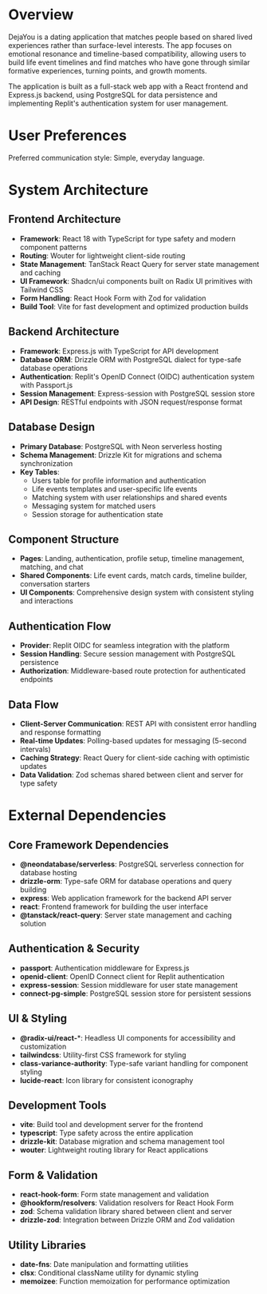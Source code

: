 # Overview

DejaYou is a dating application that matches people based on shared lived experiences rather than surface-level interests. The app focuses on emotional resonance and timeline-based compatibility, allowing users to build life event timelines and find matches who have gone through similar formative experiences, turning points, and growth moments.

The application is built as a full-stack web app with a React frontend and Express.js backend, using PostgreSQL for data persistence and implementing Replit's authentication system for user management.

# User Preferences

Preferred communication style: Simple, everyday language.

# System Architecture

## Frontend Architecture
- **Framework**: React 18 with TypeScript for type safety and modern component patterns
- **Routing**: Wouter for lightweight client-side routing
- **State Management**: TanStack React Query for server state management and caching
- **UI Framework**: Shadcn/ui components built on Radix UI primitives with Tailwind CSS
- **Form Handling**: React Hook Form with Zod for validation
- **Build Tool**: Vite for fast development and optimized production builds

## Backend Architecture
- **Framework**: Express.js with TypeScript for API development
- **Database ORM**: Drizzle ORM with PostgreSQL dialect for type-safe database operations
- **Authentication**: Replit's OpenID Connect (OIDC) authentication system with Passport.js
- **Session Management**: Express-session with PostgreSQL session store
- **API Design**: RESTful endpoints with JSON request/response format

## Database Design
- **Primary Database**: PostgreSQL with Neon serverless hosting
- **Schema Management**: Drizzle Kit for migrations and schema synchronization
- **Key Tables**:
  - Users table for profile information and authentication
  - Life events templates and user-specific life events
  - Matching system with user relationships and shared events
  - Messaging system for matched users
  - Session storage for authentication state

## Component Structure
- **Pages**: Landing, authentication, profile setup, timeline management, matching, and chat
- **Shared Components**: Life event cards, match cards, timeline builder, conversation starters
- **UI Components**: Comprehensive design system with consistent styling and interactions

## Authentication Flow
- **Provider**: Replit OIDC for seamless integration with the platform
- **Session Handling**: Secure session management with PostgreSQL persistence
- **Authorization**: Middleware-based route protection for authenticated endpoints

## Data Flow
- **Client-Server Communication**: REST API with consistent error handling and response formatting
- **Real-time Updates**: Polling-based updates for messaging (5-second intervals)
- **Caching Strategy**: React Query for client-side caching with optimistic updates
- **Data Validation**: Zod schemas shared between client and server for type safety

# External Dependencies

## Core Framework Dependencies
- **@neondatabase/serverless**: PostgreSQL serverless connection for database hosting
- **drizzle-orm**: Type-safe ORM for database operations and query building
- **express**: Web application framework for the backend API server
- **react**: Frontend framework for building the user interface
- **@tanstack/react-query**: Server state management and caching solution

## Authentication & Security
- **passport**: Authentication middleware for Express.js
- **openid-client**: OpenID Connect client for Replit authentication
- **express-session**: Session middleware for user state management
- **connect-pg-simple**: PostgreSQL session store for persistent sessions

## UI & Styling
- **@radix-ui/react-***: Headless UI components for accessibility and customization
- **tailwindcss**: Utility-first CSS framework for styling
- **class-variance-authority**: Type-safe variant handling for component styling
- **lucide-react**: Icon library for consistent iconography

## Development Tools
- **vite**: Build tool and development server for the frontend
- **typescript**: Type safety across the entire application
- **drizzle-kit**: Database migration and schema management tool
- **wouter**: Lightweight routing library for React applications

## Form & Validation
- **react-hook-form**: Form state management and validation
- **@hookform/resolvers**: Validation resolvers for React Hook Form
- **zod**: Schema validation library shared between client and server
- **drizzle-zod**: Integration between Drizzle ORM and Zod validation

## Utility Libraries
- **date-fns**: Date manipulation and formatting utilities
- **clsx**: Conditional className utility for dynamic styling
- **memoizee**: Function memoization for performance optimization